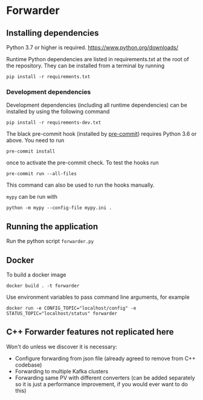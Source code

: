 # Forwarder

## Installing dependencies

Python 3.7 or higher is required. https://www.python.org/downloads/

Runtime Python dependencies are listed in requirements.txt at the root of the
repository. They can be installed from a terminal by running
```
pip install -r requirements.txt
```

### Development dependencies

Development dependencies (including all runtime dependencies) can be installed by using the following command 

```
pip install -r requirements-dev.txt
```

The black pre-commit hook (installed by [pre-commit](https://pre-commit.com/)) requires Python 3.6 or above.
You need to run
```
pre-commit install
```
once to activate the pre-commit check.
To test the hooks run
```
pre-commit run --all-files
```
This command can also be used to run the hooks manually.

`mypy` can be run with
```
python -m mypy --config-file mypy.ini .
```

## Running the application

Run the python script `forwarder.py`

## Docker

To build a docker image
```
docker build . -t forwarder
```

Use environment variables to pass command line arguments, for example
```
docker run -e CONFIG_TOPIC="localhost/config" -e STATUS_TOPIC="localhost/status" forwarder
```

## C++ Forwarder features not replicated here

Won't do unless we discover it is necessary:
- Configure forwarding from json file (already agreed to remove from C++ codebase)
- Forwarding to multiple Kafka clusters
- Forwarding same PV with different converters (can be added separately so it is just a performance improvement, if you would ever want to do this)
